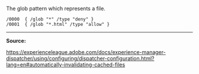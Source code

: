 The glob pattern which represents a file.

```
/0000  { /glob "*" /type "deny" }
/0001  { /glob "*.html" /type "allow" }
```

---

**Source:**

https://experienceleague.adobe.com/docs/experience-manager-dispatcher/using/configuring/dispatcher-configuration.html?lang=en#automatically-invalidating-cached-files
